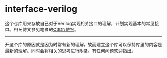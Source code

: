 # interface-verilog
这个仓库用来存放自己对于Verilog实现相关接口的理解，计划实现基本的常见接口。相关博文参见笔者的[CSDN博客](https://blog.csdn.net/qq_41467882)。

-----------

开这个库的原因就是因为时常有新的理解，故而建立这个库可以保持库里的内容是最新的理解。同时会将相关的思考进行附录。有任何问题欢迎指出。
